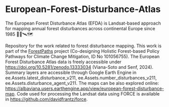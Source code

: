 # European-Forest-Disturbance-Atlas

The European Forest Disturbance Atlas (EFDA) is Landsat-based approach for mapping annual forest disturbances across continental Europe since 1985 🌳🌲🛰️🗺️

Repository for the work related to forest disturbance mapping. This work is part of the [ForestPaths](https://forestpaths.eu/) project (Co-designing Holistic Forest-based Policy Pathways for Climate Change Mitigation, ID No 101056755).
The European Forest Disturbance Atlas data is freely accessible under https://doi.org/10.5281/zenodo.13333034 (Viana-Soto and Senf, 2024).
Summary layers are accessible through Google Earth Engine in ee.Assets.latest_disturbance_v211, ee.Assets.number_disturbances_v211, ee.Assets.disturbance_agent_v211. 
The maps can be also explored online: https://albaviana.users.earthengine.app/view/european-forest-disturbance-map. 
Code used for processing the Landsat data using FORCE is available in https://github.com/davidfrantz/force. 
